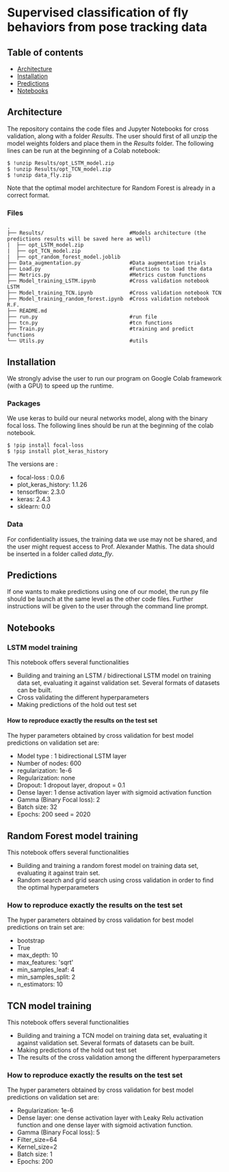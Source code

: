 # Supervised classification of fly behaviors from pose tracking data

## Table of contents
* [Architecture](#Architecture)
* [Installation](#Installation)
* [Predictions](#Predictions)
* [Notebooks](#Notebooks)

## Architecture
The repository contains the code files and Jupyter Notebooks for cross validation, along with a folder _Results_. 
The user should first of all unzip the model weights folders and place them in the _Results_ folder. 
The following lines can be run at the beginning of a Colab notebook:
```
$ !unzip Results/opt_LSTM_model.zip
$ !unzip Results/opt_TCN_model.zip
$ !unzip data_fly.zip
```
Note that the optimal model architecture for Random Forest is already in a correct format.

### Files
    .
    ├── Results/                            #Models architecture (the predictions results will be saved here as well)
    |  ├── opt_LSTM_model.zip
    |  ├── opt_TCN_model.zip
    |  ├── opt_random_forest_model.joblib
    ├── Data_augmentation.py                #Data augmentation trials            
    ├── Load.py                             #Functions to load the data           
    ├── Metrics.py                          #Metrics custom functions
    ├── Model_training_LSTM.ipynb           #Cross validation notebook LSTM       
    ├── Model_training_TCN.ipynb            #Cross validation notebook TCN  
    ├── Model_training_random_forest.ipynb  #Cross validation notebook R.F.  
    ├── README.md
    ├── run.py                              #run file
    ├── tcn.py                              #tcn functions
    ├── Train.py                            #training and predict functions
    └── Utils.py                            #utils
    

## Installation
We strongly advise the user to run our program on Google Colab framework (with a GPU) to speed up the runtime. 

### Packages
We use keras to build our neural networks model, along with the binary focal loss. 
The following lines should be run at the beginning of the colab notebook.  
```
$ !pip install focal-loss
$ !pip install plot_keras_history
```
The versions are : 
* focal-loss :  0.0.6
* plot_keras_history: 1.1.26
* tensorflow: 2.3.0
* keras: 2.4.3
* sklearn: 0.0
    
### Data
For confidentiality issues, the training data we use may not be shared, and the user might request access to Prof. Alexander Mathis. The data should be inserted in a folder called _data_fly_.

## Predictions
If one wants to make predictions using one of our model, the run.py file  should be launch at the same level as the other code files. Further instructions will be given to the user through the command line prompt.


## Notebooks

### LSTM model training
This notebook offers several functionalities
* Building and training an LSTM / bidirectional LSTM model on training data set, evaluating it against validation set. Several formats of datasets can be built.
* Cross validating the different hyperparameters
* Making predictions of the hold out test set

#### How to reproduce exactly the results on the test set
The hyper parameters obtained by cross validation for best model predictions on validation set are:
- Model type : 1 bidirectional LSTM layer
- Number of nodes: 600
- regularization: 1e-6
- Regularization: none
- Dropout: 1 dropout layer, dropout = 0.1
- Dense layer: 1 dense activation layer with sigmoid activation function
- Gamma (Binary Focal loss): 2
- Batch size: 32
- Epochs: 200
seed = 2020

## Random Forest model training
This notebook offers several functionalities
* Building and training a random forest model on training data set, evaluating it against train set. 
* Random search and grid search using cross validation in order to find the optimal hyperparameters

### How to reproduce exactly the results on the test set
The hyper parameters obtained by cross validation for best model predictions on train set are:
- bootstrap
- True
- max_depth: 10
- max_features: 'sqrt'
- min_samples_leaf: 4
- min_samples_split: 2
- n_estimators: 10

## TCN model training
This notebook offers several functionalities
* Building and training a TCN model on training data set, evaluating it against validation set. Several formats of datasets can be built.
* Making predictions of the hold out test set
* The results of the cross validation among the different hyperparameters


###  How to reproduce exactly the results on the test set

The hyper parameters obtained by cross validation for best model predictions on validation set are:

- Regularization: 1e-6
- Dense layer: one dense activation layer with Leaky Relu activation function and one dense layer with sigmoid activation function.
- Gamma (Binary Focal loss): 5
- Filter_size=64
- Kernel_size=2
- Batch size: 1
- Epochs: 200
